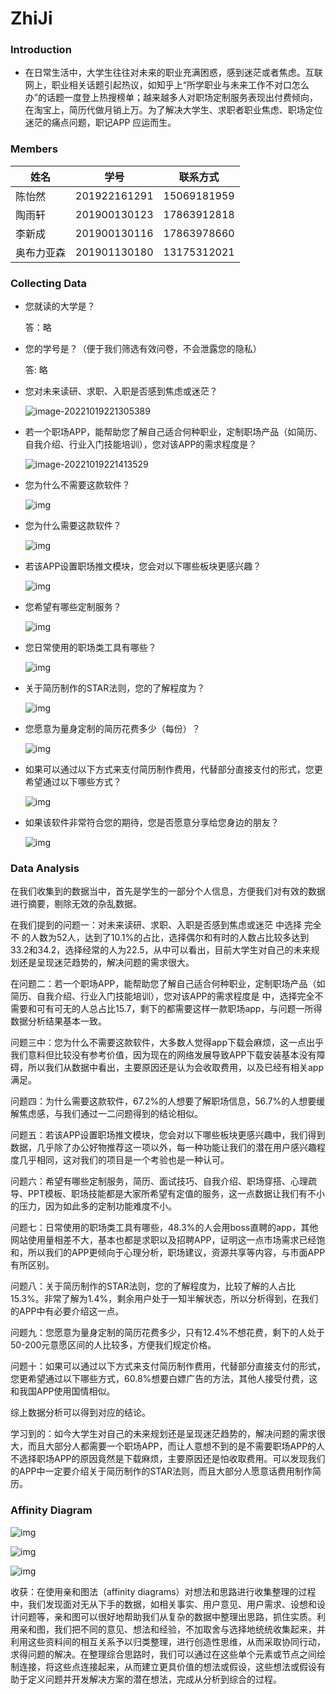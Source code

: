 #                                                                       **ZhiJi**

### Introduction

- 在日常生活中，大学生往往对未来的职业充满困惑，感到迷茫或者焦虑。互联网上，职业相关话题引起热议，如知乎上“所学职业与未来工作不对口怎么办”的话题一度登上热搜榜单；越来越多人对职场定制服务表现出付费倾向，在淘宝上，简历代做月销上万。为了解决大学生、求职者职业焦虑、职场定位迷茫的痛点问题，职记APP 应运而生。

### **Members**

| **姓名**   | **学号**     | **联系方式** |
| ---------- | ------------ | ------------ |
| 陈怡然     | 201922161291 | 15069181959  |
| 陶雨轩     | 201900130123 | 17863912818  |
| 李新成     | 201900130116 | 17863978660  |
| 奥布力亚森 | 201901130180 | 13175312021  |

### **Collecting Data**

- 您就读的大学是？

  答：略

- 您的学号是？（便于我们筛选有效问卷，不会泄露您的隐私）

  答:   略

- 您对未来读研、求职、入职是否感到焦虑或迷茫？
  
  ![image-20221019221305389](/collecting_data/image-20221019221305389.png)

- 若一个职场APP，能帮助您了解自己适合何种职业，定制职场产品（如简历、自我介绍、行业入门技能培训），您对该APP的需求程度是？
  
  ![image-20221019221413529](/collecting_data/image-20221019221413529.png)
  
- 您为什么不需要这款软件？
  
  ![img](/collecting_data/clip_image002.jpg)
  
- 您为什么需要这款软件？
  
  ![img](/collecting_data/clip_image004.jpg)
  
- 若该APP设置职场推文模块，您会对以下哪些板块更感兴趣？

  ![img](/collecting_data/clip_image006.jpg)
  
- 您希望有哪些定制服务？
  
  ![img](/collecting_data/clip_image008.jpg)
  
- 您日常使用的职场类工具有哪些？
  
  ![img](/collecting_data/clip_image010.jpg)
  
- 关于简历制作的STAR法则，您的了解程度为？
  
  ![img](/collecting_data/clip_image012.jpg)
  
- 您愿意为量身定制的简历花费多少（每份）？
  
  ![img](/collecting_data/clip_image014.jpg)
  
- 如果可以通过以下方式来支付简历制作费用，代替部分直接支付的形式，您更希望通过以下哪些方式？
  
  ![img](/collecting_data/clip_image016.jpg)

- 如果该软件非常符合您的期待，您是否愿意分享给您身边的朋友？
  
  ![img](/collecting_data/clip_image018.jpg)



### **Data Analysis**

在我们收集到的数据当中，首先是学生的一部分个人信息，方便我们对有效的数据进行摘要，剔除无效的杂乱数据。

在我们提到的问题一：对未来读研、求职、入职是否感到焦虑或迷茫 中选择 完全不 的人数为52人，达到了10.1%的占比，选择偶尔和有时的人数占比较多达到33.2和34.2，选择经常的人为22.5，从中可以看出，目前大学生对自己的未来规划还是呈现迷茫趋势的，解决问题的需求很大。

在问题二：若一个职场APP，能帮助您了解自己适合何种职业，定制职场产品（如简历、自我介绍、行业入门技能培训），您对该APP的需求程度是 中，选择完全不需要和可有可无的人总占比15.7，剩下的都需要这样一款职场app，与问题一所得数据分析结果基本一致。

问题三中：您为什么不需要这款软件，大多数人觉得app下载会麻烦，这一点出乎我们意料但比较没有参考价值，因为现在的网络发展导致APP下载安装基本没有障碍，所以我们从数据中看出，主要原因还是认为会收取费用，以及已经有相关app满足。

问题四：为什么需要这款软件，67.2%的人想要了解职场信息，56.7%的人想要缓解焦虑感，与我们通过一二问题得到的结论相似。

问题五：若该APP设置职场推文模块，您会对以下哪些板块更感兴趣中，我们得到数据，几乎除了办公好物推荐这一项以外，每一种功能让我们的潜在用户感兴趣程度几乎相同，这对我们的项目是一个考验也是一种认可。

问题六：希望有哪些定制服务，简历、面试技巧、自我介绍、职场穿搭、心理疏导、PPT模板、职场技能都是大家所希望有定值的服务，这一点数据让我们有不小的压力，因为如此多的定制功能难度不小。

问题七：日常使用的职场类工具有哪些，48.3%的人会用boss直聘的app，其他网站使用量相差不大，基本也都是求职以及招聘APP，证明这一点市场需求已经饱和，所以我们的APP更倾向于心理分析，职场建议，资源共享等内容，与市面APP有所区别。

问题八：关于简历制作的STAR法则，您的了解程度为，比较了解的人占比15.3%。非常了解为1.4%，剩余用户处于一知半解状态，所以分析得到，在我们的APP中有必要介绍这一点。

问题九：您愿意为量身定制的简历花费多少，只有12.4%不想花费，剩下的人处于50-200元意愿区间的人比较多，方便我们规定价格。

问题十：如果可以通过以下方式来支付简历制作费用，代替部分直接支付的形式，您更希望通过以下哪些方式，60.8%想要白嫖广告的方法，其他人接受付费，这和我国APP使用国情相似。

综上数据分析可以得到对应的结论。

学习到的：如今大学生对自己的未来规划还是呈现迷茫趋势的，解决问题的需求很大，而且大部分人都需要一个职场APP，而让人意想不到的是不需要职场APP的人不选择职场APP的原因竟然是下载麻烦，主要原因还是怕收取费用。可以发现我们的APP中一定要介绍关于简历制作的STAR法则，而且大部分人愿意话费用制作简历。

### Affinity Diagram

![img](/data_analysis/1.jpg)

![img](/data_analysis/2.jpg)

![img](/data_analysis/3.jpg)

收获：在使用亲和图法（affinity diagrams）对想法和思路进行收集整理的过程中，我们发现面对无从下手的数据，如相关事实、用户意见、用户需求、设想和设计问题等，亲和图可以很好地帮助我们从复杂的数据中整理出思路，抓住实质。利用亲和图，我们把不同的意见、想法和经验，不加取舍与选择地统统收集起来，并利用这些资料间的相互关系予以归类整理，进行创造性思维，从而采取协同行动，求得问题的解决。在整理综合思路时，我们可以通过在这些单个元素或节点之间绘制连接，将这些点连接起来，从而建立更具价值的想法或假设，这些想法或假设有助于定义问题并开发解决方案的潜在想法，完成从分析到综合的过程。
